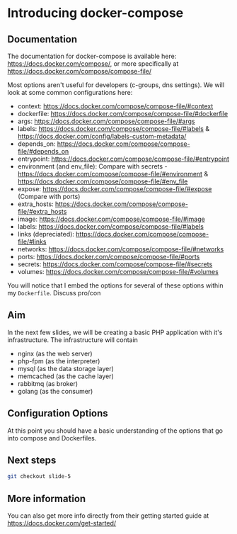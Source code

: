 # Introducing docker-compose #

## Documentation ##

The documentation for docker-compose is available here: https://docs.docker.com/compose/,
or more specifically at https://docs.docker.com/compose/compose-file/

Most options aren't useful for developers (c-groups, dns settings). We will look 
at some common configurations here:

- context: https://docs.docker.com/compose/compose-file/#context
- dockerfile: https://docs.docker.com/compose/compose-file/#dockerfile
- args: https://docs.docker.com/compose/compose-file/#args
- labels: https://docs.docker.com/compose/compose-file/#labels & https://docs.docker.com/config/labels-custom-metadata/ 
- depends_on: https://docs.docker.com/compose/compose-file/#depends_on
- entrypoint: https://docs.docker.com/compose/compose-file/#entrypoint
- environment (and env_file): Compare with secrets - https://docs.docker.com/compose/compose-file/#environment & https://docs.docker.com/compose/compose-file/#env_file
- expose: https://docs.docker.com/compose/compose-file/#expose (Compare with ports)
- extra_hosts: https://docs.docker.com/compose/compose-file/#extra_hosts
- image: https://docs.docker.com/compose/compose-file/#image
- labels: https://docs.docker.com/compose/compose-file/#labels
- links (depreciated): https://docs.docker.com/compose/compose-file/#links
- networks: https://docs.docker.com/compose/compose-file/#networks
- ports: https://docs.docker.com/compose/compose-file/#ports
- secrets: https://docs.docker.com/compose/compose-file/#secrets
- volumes: https://docs.docker.com/compose/compose-file/#volumes

You will notice that I embed the options for several of these options within my `Dockerfile`.
Discuss pro/con

## Aim ##

In the next few slides, we will be creating a basic PHP application with it's infrastructure.
The infrastructure will contain

- nginx (as the web server)
- php-fpm (as the interpreter)
- mysql (as the data storage layer)
- memcached (as the cache layer)
- rabbitmq (as broker)
- golang (as the consumer)

## Configuration Options ##

At this point you should have a basic understanding of the options that go into compose and Dockerfiles.

## Next steps ##

```bash
git checkout slide-5
```

## More information ##

You can also get more info directly from their getting started guide at https://docs.docker.com/get-started/
